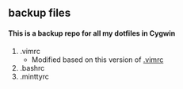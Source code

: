 ## backup files

#### This is a backup repo for all my **dotfiles** in **Cygwin**

1. .vimrc
    * Modified based on this version of [.vimrc](http://www.comp.nus.edu.sg/~cs1010e/.vimrc)
2. .bashrc
3. .minttyrc
